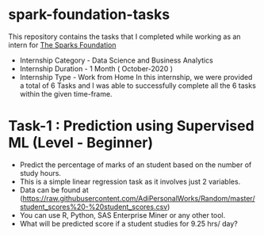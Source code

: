 # spark-foundation-tasks

This repository contains the tasks that I completed while working as an intern for [The Sparks Foundation](https://www.thesparksfoundationsingapore.org/)
- Internship Category - Data Science and Business Analytics
- Internship Duration - 1 Month ( October-2020 )
- Internship Type - Work from Home
In this internship, we were provided a total of 6 Tasks and I was able to successfully complete all the 6 tasks within the given time-frame.

# Task-1 : Prediction using Supervised ML (Level - Beginner)
- Predict the percentage of marks of an student based on the number of study hours.
- This is a simple linear regression task as it involves just 2 variables.
- Data can be found at (https://raw.githubusercontent.com/AdiPersonalWorks/Random/master/student_scores%20-%20student_scores.csv) 
- You can use R, Python, SAS Enterprise Miner or any other tool.
- What will be predicted score if a student studies for 9.25 hrs/ day?


